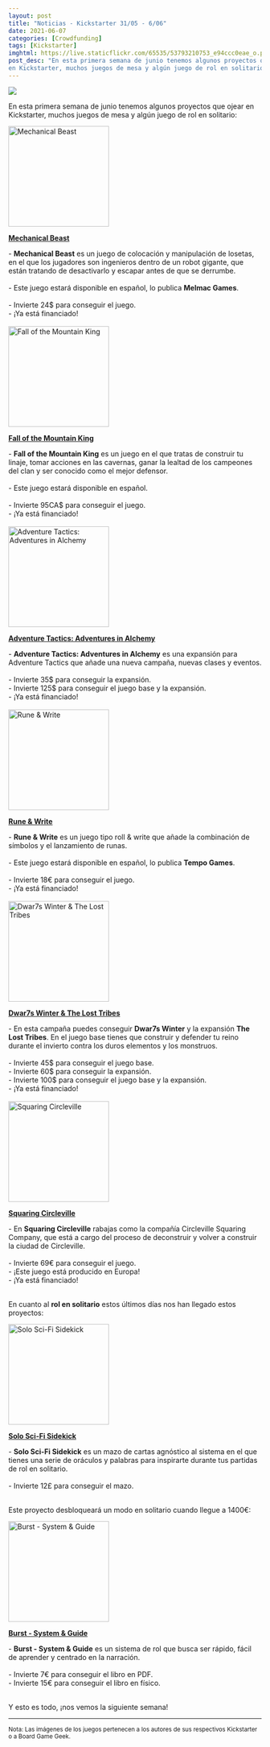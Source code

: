 ```yaml
---
layout: post
title: "Noticias - Kickstarter 31/05 - 6/06"
date: 2021-06-07
categories: [Crowdfunding]
tags: [Kickstarter]
imghtml: https://live.staticflickr.com/65535/53793210753_e94ccc0eae_o.png
post_desc: "En esta primera semana de junio tenemos algunos proyectos que ojear
en Kickstarter, muchos juegos de mesa y algún juego de rol en solitario"
---
```


![](https://live.staticflickr.com/65535/51230822170_2a97004075_b.jpg)

En esta primera semana de junio tenemos algunos proyectos que ojear
en Kickstarter, muchos juegos de mesa y algún juego de rol en solitario:

<div class="row">
    <div class="col-md-3">
        <img width="200" height="200"
            src="https://cf.geekdo-images.com/cpi7vQm132faDmUqv_jHcQ__imagepage/img/zJQ8jrcjaRdwIt8OXX99SdliDXA=/fit-in/900x600/filters:no_upscale():strip_icc()/pic6141413.png"
            class="img-thumbnail" alt="Mechanical Beast">
    </div>
    <div class="col-md-9">
        <p>
            <a target="_blank" 
                href="https://www.kickstarter.com/projects/sideroomgames/mechanical-beast?ref=mazmorreoensolitario">
            <strong>Mechanical Beast</strong>
            </a>
        </p>
        - <strong>Mechanical Beast</strong> es un juego de colocación y
        manipulación de losetas, en el que los jugadores son ingenieros dentro
        de un robot gigante, que están tratando de desactivarlo y escapar antes
        de que se derrumbe.
        <br>
        <br>
	        - Este juego estará disponible en español, lo publica
            <strong>Melmac Games</strong>.
            <br>
            <br>
         - Invierte 24$ para conseguir el juego.<br>
         - ¡Ya está financiado!
    </div>
</div>
<br>

<div class="row">
    <div class="col-md-3">
        <img width="200" height="200"
            src="https://cf.geekdo-images.com/hqYlHff13x_cG2WE7FEP3w__imagepage/img/cc1k-pP3yFu8KGkTRHeK5FHMHUo=/fit-in/900x600/filters:no_upscale():strip_icc()/pic6072450.jpg"
            class="img-thumbnail" alt="Fall of the Mountain King">
    </div>
    <div class="col-md-9">
        <p>
            <a target="_blank" 
                href="https://www.kickstarter.com/projects/burntislandgames/fall-of-the-mountain-king?ref=mazmorreoensolitario">
            <strong>Fall of the Mountain King</strong>
            </a>
        </p>
        - <strong>Fall of the Mountain King</strong> es un juego en el que
        tratas de construir tu linaje, tomar acciones en las cavernas, ganar la
        lealtad de los campeones del clan y ser conocido como el mejor defensor.
        <br>
        <br>
	        - Este juego estará disponible en español.
            <br>
            <br>
         - Invierte 95CA$ para conseguir el juego.<br>
         - ¡Ya está financiado!
    </div>
</div>
<br>

<div class="row">
    <div class="col-md-3">
        <img width="200" height="200"
            src="https://cf.geekdo-images.com/DBkshUmq_F9Y-0jvD9dvog__imagepage/img/kPD3acACYpcftgcpjjPD2W45Mf0=/fit-in/900x600/filters:no_upscale():strip_icc()/pic6110364.jpg"
            class="img-thumbnail" alt="Adventure Tactics: Adventures in Alchemy">
    </div>
    <div class="col-md-9">
        <p>
            <a target="_blank" 
                href="https://www.kickstarter.com/projects/letimangames/adventure-tactics-adventures-in-alchemy?ref=mazmorreoensolitario">
            <strong>Adventure Tactics: Adventures in Alchemy</strong>
            </a>
        </p>
        - <strong>Adventure Tactics: Adventures in Alchemy</strong> es una
        expansión para Adventure Tactics que añade una nueva campaña, nuevas
        clases y eventos.
        <br>
        <br>
	         - Invierte 35$ para conseguir la expansión.<br>
         - Invierte 125$ para conseguir el juego base y la expansión.<br>
         - ¡Ya está financiado!
    </div>
</div>
<br>

<div class="row">
    <div class="col-md-3">
        <img width="200" height="200"
            src="https://cf.geekdo-images.com/Oo-PlY_o2zi7qwMEm6gx0A__imagepage/img/tdsYZPrDrirnxyzWPBEZ47_2d60=/fit-in/900x600/filters:no_upscale():strip_icc()/pic6207504.png"
            class="img-thumbnail" alt="Rune & Write">
    </div>
    <div class="col-md-9">
        <p>
            <a target="_blank" 
                href="https://www.kickstarter.com/projects/runaljod/rune-and-write?ref=mazmorreoensolitario">
            <strong>Rune & Write</strong>
            </a>
        </p>
        - <strong>Rune & Write</strong> es un juego tipo roll & write que añade
        la combinación de símbolos y el lanzamiento de runas.
        <br>
        <br>
	        - Este juego estará disponible en español, lo publica <strong>Tempo
            Games</strong>.
            <br>
            <br>
         - Invierte 18€ para conseguir el juego.<br>
         - ¡Ya está financiado!
    </div>
</div>
<br>

<div class="row">
    <div class="col-md-3">
        <img width="200" height="200"
            src="https://cf.geekdo-images.com/St1FuGR1JRIGNSiHLIanSQ__imagepage/img/OUCuPDFM5WyFBnTQ1_Labgjg1As=/fit-in/900x600/filters:no_upscale():strip_icc()/pic3869661.jpg"
            class="img-thumbnail" alt="Dwar7s Winter & The Lost Tribes">
    </div>
    <div class="col-md-9">
        <p>
            <a target="_blank" 
                href="https://www.kickstarter.com/projects/vesuviusmedia/dwar7s-winter-and-the-lost-tribes?ref=mazmorreoensolitario">
            <strong>Dwar7s Winter & The Lost Tribes</strong>
            </a>
        </p>
        - En esta campaña puedes conseguir <strong>Dwar7s Winter</strong> y la
        expansión <strong>The Lost Tribes</strong>. En el juego base tienes que
        construir y defender tu reino durante el invierto contra los duros
        elementos y los monstruos.
        <br>
        <br>
	         - Invierte 45$ para conseguir el juego base.<br>
         - Invierte 60$ para conseguir la expansión.<br>
         - Invierte 100$ para conseguir el juego base y la expansión.<br>
         - ¡Ya está financiado!
    </div>
</div>
<br>

<div class="row">
    <div class="col-md-3">
        <img width="200" height="200"
            src="https://cf.geekdo-images.com/UEbxipES7Fr4u9SdkUFG5w__imagepage/img/JLJKs2_kltIVKl-zaJaAs9X9WrI=/fit-in/900x600/filters:no_upscale():strip_icc()/pic6079056.jpg"
            class="img-thumbnail" alt="Squaring Circleville">
    </div>
    <div class="col-md-9">
        <p>
            <a target="_blank" 
                href="https://www.kickstarter.com/projects/tribune/squaring-circleville?ref=mazmorreoensolitario">
            <strong>Squaring Circleville</strong>
            </a>
        </p>
        - En <strong>Squaring Circleville</strong> rabajas como la compañía
        Circleville Squaring Company, que está a cargo del proceso de
        deconstruir y volver a construir la ciudad de Circleville. 
        <br>
        <br>
	         - Invierte 69€ para conseguir el juego.<br>
             - ¡Este juego está producido en Europa!<br>
         - ¡Ya está financiado!
    </div>
</div>
<br>

En cuanto al **rol en solitario** estos últimos días nos han llegado estos
proyectos: 

<div class="row">
    <div class="col-md-3">
        <img width="200" height="200"
            src="https://ksr-ugc.imgix.net/assets/033/432/627/c9ebf5cd8f20a9dd438a39fc053ba5d6_original.png?ixlib=rb-4.0.2&crop=faces&w=352&h=198&fit=crop&v=1620420028&auto=format&frame=1&q=92&s=add0caff44051cc5d195cf3b470a2de8"
            class="img-thumbnail" alt="Solo Sci-Fi Sidekick">
    </div>
    <div class="col-md-9">
        <p>
            <a target="_blank" 
                href="https://www.kickstarter.com/projects/category/solo-sci-fi-sidekick?ref=mazmorreoensolitario">
            <strong>Solo Sci-Fi Sidekick</strong>
            </a>
        </p>
        - <strong>Solo Sci-Fi Sidekick</strong> es un mazo de cartas agnóstico
        al sistema en el que tienes una serie de oráculos y palabras para
        inspirarte durante tus partidas de rol en solitario.
        <br>
        <br>
	         - Invierte 12£ para conseguir el mazo.<br>
    </div>
</div>
<br>

Este proyecto desbloqueará un modo en solitario cuando llegue a 1400€:

<div class="row">
    <div class="col-md-3">
        <img width="200" height="200"
            src="https://ksr-ugc.imgix.net/assets/033/333/690/241c35c0b4bbe0325934fde168c41bb0_original.jpg?ixlib=rb-4.0.2&crop=faces&w=1024&h=576&fit=crop&v=1619731358&auto=format&frame=1&q=92&s=3c6312940f424169c168e2f75d9dc997"
            class="img-thumbnail" alt="Burst - System & Guide">
    </div>
    <div class="col-md-9">
        <p>
            <a target="_blank" 
                href="https://www.kickstarter.com/projects/zappline/burst-system-and-guide?ref=mazmorreoensolitario">
            <strong>Burst - System & Guide</strong>
            </a>
        </p>
        - <strong>Burst - System & Guide</strong> es un sistema de rol que
        busca ser rápido, fácil de aprender y centrado en la narración.
        <br>
        <br>
	         - Invierte 7€ para conseguir el libro en PDF.<br>
         - Invierte 15€ para conseguir el libro en físico.<br>
    </div>
</div>
<br>


Y esto es todo, ¡nos vemos la siguiente semana!

<hr>

<small>Nota: Las imágenes de los juegos pertenecen a los autores de sus
respectivos Kickstarter o a Board Game Geek.</small>

